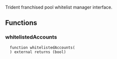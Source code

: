 Trident franchised pool whitelist manager interface.

## Functions

### whitelistedAccounts

```solidity
  function whitelistedAccounts(
  ) external returns (bool)
```
